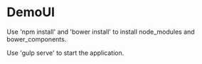 # DemoUI
Use 'npm install' and 'bower install' to install node_modules and bower_components.

 
Use 'gulp serve' to start the application.


